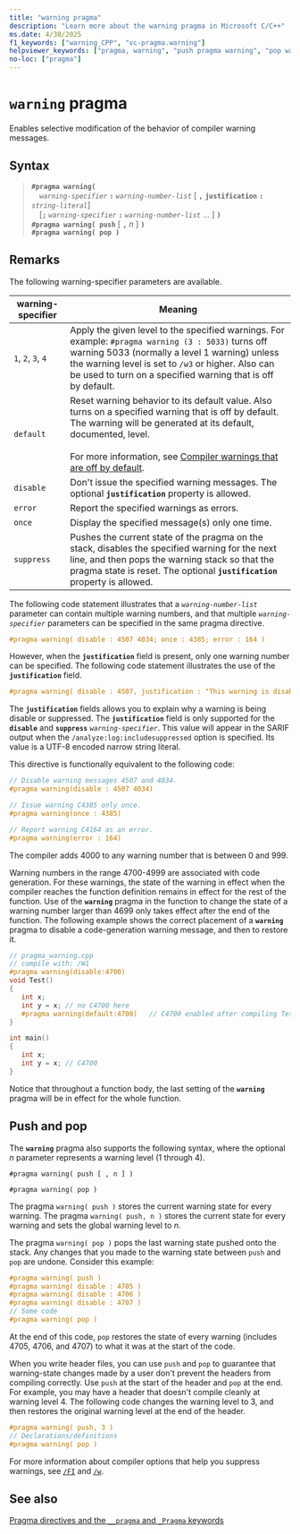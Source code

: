 ```yaml
---
title: "warning pragma"
description: "Learn more about the warning pragma in Microsoft C/C++"
ms.date: 4/30/2025
f1_keywords: ["warning_CPP", "vc-pragma.warning"]
helpviewer_keywords: ["pragma, warning", "push pragma warning", "pop warning pragma", "warning pragma"]
no-loc: ["pragma"]
---
```

# `warning` pragma

Enables selective modification of the behavior of compiler warning messages.

## Syntax

> **`#pragma warning(`**\
> &emsp;*`warning-specifier`* **`:`** *`warning-number-list`* [ **`,`** **`justification`** **`:`** *`string-literal`*]\
> &emsp;[**`;`** *`warning-specifier`* **`:`** *`warning-number-list`* ... ] **`)`**\
> **`#pragma warning( push`** [ **`,`** *n* ] **`)`**\
> **`#pragma warning( pop )`**

## Remarks

The following warning-specifier parameters are available.

| warning-specifier | Meaning |
|--|--|
| `1`, `2`, `3`, `4` | Apply the given level to the specified warnings. For example: `#pragma warning (3 : 5033)` turns off warning 5033 (normally a level 1 warning) unless the warning level is set to `/w3` or higher. Also can be used to turn on a specified warning that is off by default. |
| `default` | Reset warning behavior to its default value. Also turns on a specified warning that is off by default. The warning will be generated at its default, documented, level.<br /><br /> For more information, see [Compiler warnings that are off by default](../preprocessor/compiler-warnings-that-are-off-by-default.md). |
| `disable` | Don't issue the specified warning messages. The optional **`justification`** property is allowed. |
| `error` | Report the specified warnings as errors. |
| `once` | Display the specified message(s) only one time. |
| `suppress` | Pushes the current state of the pragma on the stack, disables the specified warning for the next line, and then pops the warning stack so that the pragma state is reset. The optional **`justification`** property is allowed. |

The following code statement illustrates that a *`warning-number-list`* parameter can contain multiple warning numbers, and that multiple *`warning-specifier`* parameters can be specified in the same pragma directive.

```cpp
#pragma warning( disable : 4507 4034; once : 4385; error : 164 )
```

However, when the **`justification`** field is present, only one warning number can be specified. The following code statement illustrates the use of the **`justification`** field.

```cpp
#pragma warning( disable : 4507, justification : "This warning is disabled" )
```

The **`justification`** fields allows you to explain why a warning is being disable or
suppressed. The **`justification`** field is only supported for the **`disable`** and **`suppress`** *`warning-specifier`*. This value will appear in the SARIF output when the `/analyze:log:includesuppressed` option is specified. Its value is a UTF-8 encoded narrow string literal.

This directive is functionally equivalent to the following code:

```cpp
// Disable warning messages 4507 and 4034.
#pragma warning(disable : 4507 4034)

// Issue warning C4385 only once.
#pragma warning(once : 4385)

// Report warning C4164 as an error.
#pragma warning(error : 164)
```

The compiler adds 4000 to any warning number that is between 0 and 999.

Warning numbers in the range 4700-4999 are associated with code generation. For these warnings, the state of the warning in effect when the compiler reaches the function definition remains in effect for the rest of the function. Use of the **`warning`** pragma in the function to change the state of a warning number larger than 4699 only takes effect after the end of the function. The following example shows the correct placement of a **`warning`** pragma to disable a code-generation warning message, and then to restore it.

```cpp
// pragma_warning.cpp
// compile with: /W1
#pragma warning(disable:4700)
void Test()
{
   int x;
   int y = x; // no C4700 here
   #pragma warning(default:4700)   // C4700 enabled after compiling Test()
}

int main()
{
   int x;
   int y = x; // C4700
}
```

Notice that throughout a function body, the last setting of the **`warning`** pragma will be in effect for the whole function.

## Push and pop

The **`warning`** pragma also supports the following syntax, where the optional *n* parameter represents a warning level (1 through 4).

`#pragma warning( push [ , n ] )`

`#pragma warning( pop )`

The pragma `warning( push )` stores the current warning state for every warning. The pragma `warning( push, n )` stores the current state for every warning and sets the global warning level to *n*.

The pragma `warning( pop )` pops the last warning state pushed onto the stack. Any changes that you made to the warning state between `push` and `pop` are undone. Consider this example:

```cpp
#pragma warning( push )
#pragma warning( disable : 4705 )
#pragma warning( disable : 4706 )
#pragma warning( disable : 4707 )
// Some code
#pragma warning( pop )
```

At the end of this code, `pop` restores the state of every warning (includes 4705, 4706, and 4707) to what it was at the start of the code.

When you write header files, you can use `push` and `pop` to guarantee that warning-state changes made by a user don't prevent the headers from compiling correctly. Use `push` at the start of the header and `pop` at the end. For example, you may have a header that doesn't compile cleanly at warning level 4. The following code changes the warning level to 3, and then restores the original warning level at the end of the header.

```cpp
#pragma warning( push, 3 )
// Declarations/definitions
#pragma warning( pop )
```

For more information about compiler options that help you suppress warnings, see [`/FI`](../build/reference/fi-name-forced-include-file.md) and [`/w`](../build/reference/compiler-option-warning-level.md).

## See also

[Pragma directives and the `__pragma` and `_Pragma` keywords](./pragma-directives-and-the-pragma-keyword.md)
